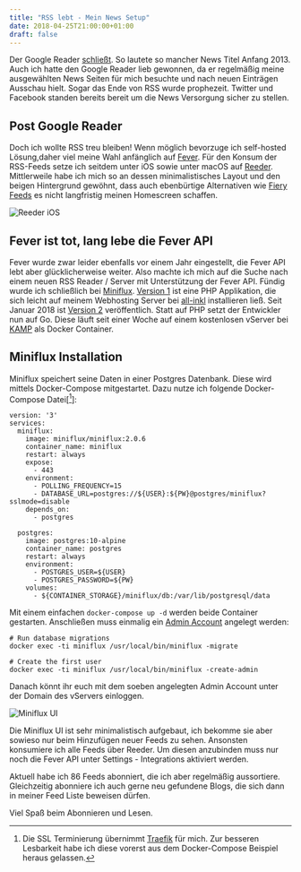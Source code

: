 ```yaml
---
title: "RSS lebt - Mein News Setup"
date: 2018-04-25T21:00:00+01:00
draft: false
---
```


Der Google Reader [schließt](https://www.theverge.com/2013/3/13/4101144/google-shuts-down-reader-rss-aggregation-service). So lautete so mancher News Titel Anfang 2013. Auch ich hatte den Google Reader lieb gewonnen, da er regelmäßig meine ausgewählten News Seiten für mich besuchte und nach neuen Einträgen Ausschau hielt. Sogar das Ende von RSS wurde prophezeit. Twitter und Facebook standen bereits bereit um die News Versorgung sicher zu stellen. 

## Post Google Reader

Doch ich wollte RSS treu bleiben! Wenn möglich bevorzuge ich self-hosted Lösung,daher viel meine Wahl anfänglich auf [Fever](https://feedafever.com). Für den Konsum der RSS-Feeds setze ich seitdem unter iOS sowie unter macOS auf [Reeder](http://reederapp.com). Mittlerweile habe ich mich so an dessen minimalistisches Layout und den beigen Hintergrund gewöhnt, dass auch ebenbürtige Alternativen wie [Fiery Feeds](http://cocoacake.net/apps/fiery/) es nicht langfristig meinen Homescreen schaffen.

![Reeder iOS](/img/reeder_ios.png)

## Fever ist tot, lang lebe die Fever API

Fever wurde zwar leider ebenfalls vor einem Jahr eingestellt, die Fever API lebt aber glücklicherweise weiter. Also machte ich mich auf die Suche nach einem neuen RSS Reader / Server mit Unterstützung der Fever API. Fündig wurde ich schließlich bei [Miniflux](https://miniflux.net). [Version 1](https://github.com/miniflux/miniflux-legacy) ist eine PHP Applikation, die sich leicht auf meinem Webhosting Server bei [all-inkl](https://all-inkl.com) installieren ließ. Seit Januar 2018 ist [Version 2](https://github.com/miniflux/miniflux) veröffentlich. Statt auf PHP setzt der Entwickler nun auf Go. Diese läuft seit einer Woche auf einem kostenlosen vServer bei [KAMP](https://dhp-testaccount.kamp.de) als Docker Container. 

## Miniflux Installation

Miniflux speichert seine Daten in einer Postgres Datenbank. Diese wird mittels Docker-Compose mitgestartet. Dazu nutze ich folgende Docker-Compose Datei[[^1]]:
```
version: '3'
services:
  miniflux:
    image: miniflux/miniflux:2.0.6
    container_name: miniflux
    restart: always
    expose:
      - 443
    environment:
      - POLLING_FREQUENCY=15
      - DATABASE_URL=postgres://${USER}:${PW}@postgres/miniflux?sslmode=disable
    depends_on: 
      - postgres

  postgres:                                                                    
    image: postgres:10-alpine
    container_name: postgres
    restart: always
    environment:
      - POSTGRES_USER=${USER}
      - POSTGRES_PASSWORD=${PW}
    volumes:
      - ${CONTAINER_STORAGE}/miniflux/db:/var/lib/postgresql/data
```

Mit einem einfachen `docker-compose up -d` werden beide Container gestarten. Anschließen muss einmalig ein [Admin Account](https://docs.miniflux.net/en/latest/installation.html) angelegt werden:

```
# Run database migrations
docker exec -ti miniflux /usr/local/bin/miniflux -migrate

# Create the first user
docker exec -ti miniflux /usr/local/bin/miniflux -create-admin
```

Danach könnt ihr euch mit dem soeben angelegten Admin Account unter der Domain des vServers einloggen.

![Miniflux UI](/img/miniflux.png)

Die Miniflux UI ist sehr minimalistisch aufgebaut, ich bekomme sie aber sowieso nur beim Hinzufügen neuer Feeds zu sehen. Ansonsten konsumiere ich alle Feeds über Reeder. Um diesen anzubinden muss nur noch die Fever API unter Settings - Integrations aktiviert werden. 

Aktuell habe ich 86 Feeds abonniert, die ich aber regelmäßig aussortiere. Gleichzeitig abonniere ich auch gerne neu gefundene Blogs, die sich dann in meiner Feed Liste beweisen dürfen. 

Viel Spaß beim Abonnieren und Lesen. 

[^1]: Die SSL Terminierung übernimmt [Traefik](https://traefik.io) für mich. Zur besseren Lesbarkeit habe ich diese vorerst aus dem Docker-Compose Beispiel heraus gelassen.  